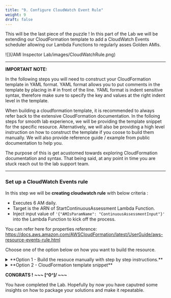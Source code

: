 ```yaml
---
title: "9. Configure CloudWatch Event Rule"
weight: 9
draft: false
---
```


This will be the last piece of the puzzle !
In this part of the Lab we will be extending our CloudFormation template to add a CloudWatch Events scheduler allowing our Lambda Functions to regularly asses Golden AMIs.

![](/AMI Inspector Lab/images/CloudWatchRule.png)

---

**IMPORTANT NOTE:**

In the following steps you will need to construct your CloudFormation template in YAML format.
YAML format allows you to put comments in the template by placing in # in front of the line.
YAML format is indent sensitive syntax, therefore make sure to specify the key and values at the right indent level in the template.

When building a cloudformation template, it is recommended to always refer back to the extensive CloudFormation documentation.
In the folloing steps for smooth lab experience, we will be providing the template snippet for the specific resource.
Alternatively, we will also be providing a high level instruction on how to construct the template if you coose to build them manually. We will also provide reference guide / example from public documentation to help you. 
    
The purpose of this is get acustomed towards exploring CloudFormation documentation and syntax.
That being said, at any point in time you are stuck reach out to the lab support team.

---

### Set up a CloudWatch Events rule 

In this step we will be **creating cloudwatch rule** with below criteria :
    
* Executes 6 AM daily.
* Target is the ARN of StartContinuousAssessment Lambda Function.
* Inject input value of `'{"AMIsParamName": "ContinuousAssessmentInput"}'` into the Lambda Function to kick off the process.

You can refer here for properties reference: https://docs.aws.amazon.com/AWSCloudFormation/latest/UserGuide/aws-resource-events-rule.html


Choose one of the option below on how you want to build the resource.
 
<details><summary>**Option 1 - Build the resouce manually with step by step instructions.**</summary>
<p>    

* Open your notepad / text editor, create a file named `GoldenAMIContinuousAssesment.yml`.
* Create a `Resource:` template section [Reference](https://docs.aws.amazon.com/en_pv/AWSCloudFormation/latest/UserGuide/template-anatomy.html) 
* Create a resource named `ContinuousGoldenAMIAssessmentTrigger` of type `AWS::Events::Rule`.
* In the `Properties` section add `Name` property and specify `ContinuousGoldenAMIAssessmentTrigger` as it's value.
* In the `Properties` section add `ScheduleExpression` property and specify `"cron(0 6 * * ? *)"` as it's value.
* In the `Properties` secion add an `State` and specify `ENABLED` as it's value.
* In the `Properties` secion add an `Targets` property and using the !GetAtt intrinsic function reference the `StartContinuousAssessment` Arn you created in previous step Reference : https://docs.aws.amazon.com/AWSCloudFormation/latest/UserGuide/intrinsic-function-reference-getatt.html
* In same section as your `Targets` entries and specify `Inputs` and specify `'{"AMIsParamName": "ContinuousAssessmentInput"}'` as it's value.
* In same section as your `Targets` entries and specify `Id` and specify `ContinuousGoldenAMIAssessmentTrigger` as it's value.

<p>
</details>

<details><summary>**Option 2 - CloudFormation template snippet**</summary>

**READ >>** Below snippet must be specified within `Resources:` section of the cloudformation template.

```
  ContinuousGoldenAMIAssessmentTrigger:
    Type: AWS::Events::Rule
    Properties:
      Name: ContinuousGoldenAMIAssessmentTrigger
      ScheduleExpression: "cron(0 6 * * ? *)"
      State: ENABLED
      Targets:
        -
          Arn:
            Fn::GetAtt:
              - "StartContinuousAssessmentLambdaFunction"
              - "Arn"
          Input: '{"AMIsParamName": "ContinuousAssessmentInput"}'
          Id: ContinuousGoldenAMIAssessmentTrigger
```
</details>

**CONGRATS !** **~~~ \[^0^]/ ~~~** 

You have completed the Lab. Hopefully by now you have caputred some insights on how to package your solutions and make it repeatable.
